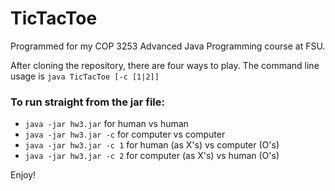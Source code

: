 # TicTacToe
Programmed for my COP 3253 Advanced Java Programming course at FSU.

After cloning the repository, there are four ways to play. The command line usage is `java TicTacToe [-c [1|2]]`

### To run straight from the jar file:
* `java -jar hw3.jar` for human vs human
* `java -jar hw3.jar -c` for computer vs computer
* `java -jar hw3.jar -c 1` for human (as X's) vs computer (O's)
* `java -jar hw3.jar -c 2` for computer (as X's) vs human (O's)

Enjoy!
